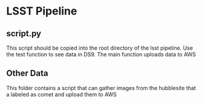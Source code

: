 # LSST Pipeline

## script.py

This script should be copied into the root directory of the lsst pipeline. Use the test function to see data in DS9. The main function uploads data to AWS

## Other Data

This folder contains a script that can gather images from the hubblesite that a labeled as comet and upload them to AWS
